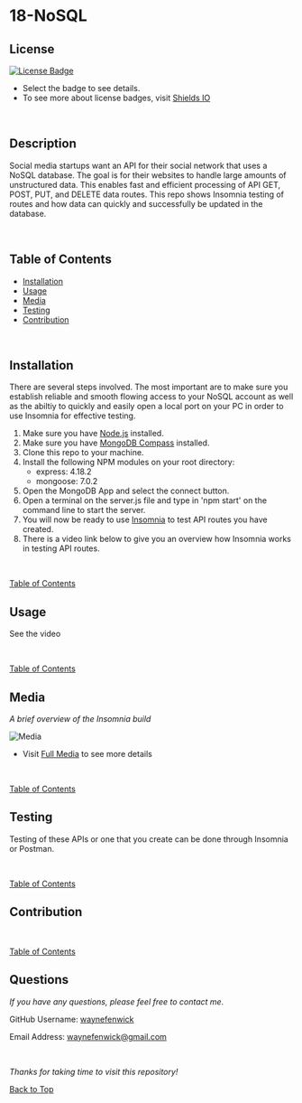 

# 18-NoSQL

## License
[![License Badge](https://img.shields.io/badge/license-mit-green?style=plastic)](https://choosealicense.com/licenses/mit/)&nbsp;

* Select the badge to see details.
* To see more about license badges, visit [Shields IO](https://shields.io/category/license)

&nbsp;

## Description
Social media startups want an API for their social network that uses a NoSQL database. The goal is for their websites to handle large amounts of unstructured data. This enables fast and efficient processing of API GET, POST, PUT, and DELETE data routes. This repo shows Insomnia testing of routes and how data can quickly and successfully be updated in the database.

&nbsp;

## Table of Contents

 * [Installation](#installation)
 * [Usage](#usage)
 * [Media](#media)
 * [Testing](#testing)
 * [Contribution](#contribution)
 

&nbsp;

## Installation

There are several steps involved. The most important are to make sure you establish reliable and smooth flowing access to your NoSQL account as well as the abiltiy to quickly and easily open a local port on your PC in order to use Insomnia for effective testing.

1. Make sure you have [Node.js](https://nodejs.org/en) installed.
2. Make sure you have [MongoDB Compass](https://www.mongodb.com/try/download/compass) installed.
3. Clone this repo to your machine.
4. Install the following NPM modules on your root directory:
     * express: 4.18.2
     * mongoose: 7.0.2
5. Open the MongoDB App and select the connect button.
6. Open a terminal on the server.js file and type in 'npm start' on the command line to start the server.
8. You will now be ready to use [Insomnia](https://insomnia.rest/download) to test API routes you have created.
9. There is a video link below to give you an overview how Insomnia works in testing API routes.


&nbsp;

[Table of Contents](#table-of-contents)



## Usage

See the video


&nbsp;

[Table of Contents](#table-of-contents)



## Media
_A brief overview of the Insomnia build_
&nbsp;


![Media](./media/media_screenshot.png)

* Visit [Full Media](https://drive.google.com/file/d/1DkHJtfiQkxQ5bsglmH0z2loxhrPzHSFu/view?usp=sharing) to see more details


&nbsp;

[Table of Contents](#table-of-contents)



## Testing

Testing of these APIs or one that you create can be done through Insomnia or Postman.

&nbsp;

[Table of Contents](#table-of-contents)



## Contribution


&nbsp;

[Table of Contents](#table-of-contents)



## Questions

_If you have any questions, please feel free to contact me._

GitHub Username: [waynefenwick](https://github.com/waynefenwick)

Email Address: <a href="mailto:waynefenwick@gmail.com">waynefenwick@gmail.com</a>

&nbsp;

_Thanks for taking time to visit this repository!_

[Back to Top](#)

